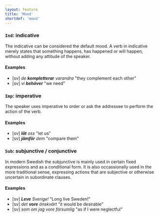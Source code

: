 ```yaml
---
layout: feature
title: 'Mood'
shortdef: 'mood'
---
```


### `Ind`: indicative

The indicative can be considered the default mood. A verb in indicative merely states that something happens, has happened or will happen, without adding any attitude of the speaker.

#### Examples

* [sv] _de <b>kompletterar</b> varandra_ "they complement each other"
* [sv] _vi <b>behöver</b>_ "we need"

### `Imp`: imperative

The speaker uses imperative to order or ask the addressee to perform the
action of the verb.

#### Examples

* [sv] _<b>låt</b> oss_ "let us"
* [sv] _<b>jämför</b> dem_ "compare them"

### `Sub`: subjunctive / conjunctive

In modern Swedish the subjunctive is mainly used in certain fixed expressions and as a conditional form. It is also occassionally used in the more traditional sense, expressing actions that are subjective or otherwise uncertain in subordinate clauses.

#### Examples

* [sv] _<b>Leve</b> Sverige!_ "Long live Sweden!"
* [sv] _det <b>vore</b> önskvärt_ "it would be desirable"
* [sv] _som om jag vore försumlig_ "as if I were neglectful"
<!-- Interlanguage links updated Čt lis 12 09:43:03 CET 2020 -->
